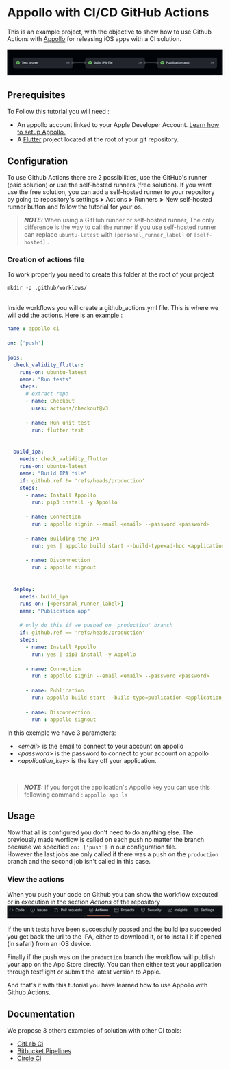 <h1>Appollo with CI/CD GitHub Actions</h1>

This is an example project, with the objective to show how to use Github Actions with [Appollo](https://github.com/Appollo-CLI/Appollo "The easy way to setup, build & release flutter apps for iOS on Linux, Windows and MacOS")
for releasing iOS apps with a CI solution.  
<br>
![workflow](/.images/workflow.jpg "workflow")

<h2>Prerequisites</h2>

To Follow this tutorial you will need :
- An appollo account linked to your Apple Developer Account. [Learn how to setup Appollo.](https://appollo.readthedocs.io/en/master/tutorial/2_configure_app_store_connect.html)
- A [Flutter](https://docs.flutter.dev/get-started/install) project located at the root of your git repository.

<h2>Configuration</h2>

To use Github Actions there are 2 possibilities, use the GitHub's runner (paid solution) or use the self-hosted runners (free solution).
If you want use the free solution, you can add a self-hosted runner to your repository by going to repository's settings  **>** Actions **>**  Runners  **>** New self-hosted runner button and follow the tutorial for your os. 


> **_NOTE:_** When using a GitHub runner or self-hosted runner, The only difference is the way to call the runner if you use self-hosted runner can replace `ubuntu-latest` with `[personal_runner_label]` or `[self-hosted]` .


<h3>Creation of actions file</h3>

To work properly you need to create this folder at the root of your project 

```
mkdir -p .github/worklows/
```
<br>
Inside workflows you will create a github_actions.yml file. This is where we will add the actions.
Here is an example :

```YAML 
name : appollo ci

on: ['push']

jobs:
  check_validity_flutter:
    runs-on: ubuntu-latest
    name: "Run tests" 
    steps:
      # extract repo
      - name: Checkout
        uses: actions/checkout@v3

      - name: Run unit test
        run: flutter test


  build_ipa:
    needs: check_validity_flutter
    runs-on: ubuntu-latest
    name: "Build IPA file"
    if: github.ref != 'refs/heads/production'
    steps:
      - name: Install Appollo
        run: pip3 install -y Appollo

      - name: Connection
        run : appollo signin --email <email> --password <password>

      - name: Building the IPA
        run: yes | appollo build start --build-type=ad-hoc <application_key>

      - name: Disconnection
        run : appollo signout


  deploy:
    needs: build_ipa
    runs-on: [<personal_runner_label>]
    name: "Publication app" 
    
    # only do this if we pushed on 'production' branch
    if: github.ref == 'refs/heads/production'
    steps:
      - name: Install Appollo
        run: yes | pip3 install -y Appollo
        
      - name: Connection
        run : appollo signin --email <email> --password <password>

      - name: Publication
        run: appollo build start --build-type=publication <application_key>
      
      - name: Disconnection
        run : appollo signout
```

In this exemple we have 3 parameters:
- <*email*> is the email to connect to your account on appollo
- <*password*> is the password to connect to your account on appollo
- <*application_key*> is the key off your application. 

<br>

> **_NOTE:_** If you forgot the application's Appollo key you can use this following command :  `appollo app ls`

<h2>Usage</h2>

Now that all is configured you don't need to do anything else. The previously made worflow is called on each push no matter the branch because we specified `on: ['push']` in our configuration file.  
However the last jobs are only called if there was a push on the `production` branch and the second job isn't called in this case.

<h3>View the actions</h3>

When you push your code on Github you can show the workflow executed or in execution in the section *Actions* of the repository
![Go to action](/.images/actions_bar.jpg "Go to action")

If the unit tests have been successfully passed and the build ipa succeeded you get back the url to the IPA, either to download it, or to install it if opened (in safari) from an iOS device.

Finally if the push was on the `production` branch the workflow will publish your app on the App Store directly. You can then either test your application through testflight or submit the latest version to Apple.

And that's it with this tutorial you have learned how to use Appollo with Github Actions.

<h2>Documentation</h2>
We propose 3 others examples of solution with other CI tools:

- [GitLab Ci](https://gitlab.com/NathanSepul/flutter_ci_appollo)
- [Bitbucket Pipelines](https://bitbucket.org/appollo-ci-cd/flutter_appollo_ci)
- [Circle Ci](https://github.com/NathanSepul/flutter_appollo_circle_ci)
